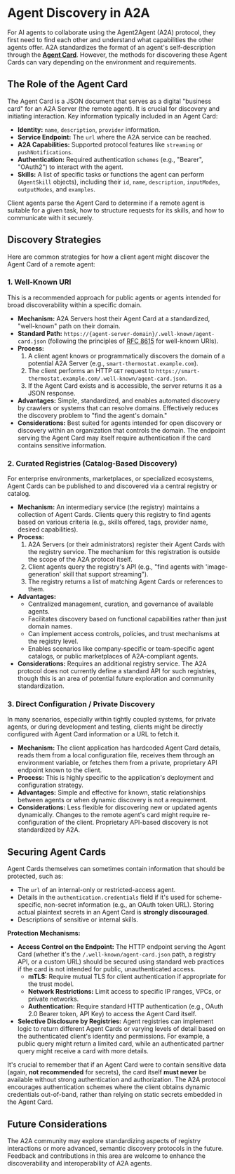 # Agent Discovery in A2A

For AI agents to collaborate using the Agent2Agent (A2A) protocol, they first need to find each other and understand what capabilities the other agents offer. A2A standardizes the format of an agent's self-description through the **[Agent Card](../specification.md#5-agent-discovery-the-agent-card)**. However, the methods for discovering these Agent Cards can vary depending on the environment and requirements.

## The Role of the Agent Card

The Agent Card is a JSON document that serves as a digital "business card" for an A2A Server (the remote agent). It is crucial for discovery and initiating interaction. Key information typically included in an Agent Card:

- **Identity:** `name`, `description`, `provider` information.
- **Service Endpoint:** The `url` where the A2A service can be reached.
- **A2A Capabilities:** Supported protocol features like `streaming` or `pushNotifications`.
- **Authentication:** Required authentication `schemes` (e.g., "Bearer", "OAuth2") to interact with the agent.
- **Skills:** A list of specific tasks or functions the agent can perform (`AgentSkill` objects), including their `id`, `name`, `description`, `inputModes`, `outputModes`, and `examples`.

Client agents parse the Agent Card to determine if a remote agent is suitable for a given task, how to structure requests for its skills, and how to communicate with it securely.

## Discovery Strategies

Here are common strategies for how a client agent might discover the Agent Card of a remote agent:

### 1. Well-Known URI

This is a recommended approach for public agents or agents intended for broad discoverability within a specific domain.

- **Mechanism:** A2A Servers host their Agent Card at a standardized, "well-known" path on their domain.
- **Standard Path:** `https://{agent-server-domain}/.well-known/agent-card.json` (following the principles of [RFC 8615](https://www.ietf.org/rfc/rfc8615.txt) for well-known URIs).
- **Process:**
    1. A client agent knows or programmatically discovers the domain of a potential A2A Server (e.g., `smart-thermostat.example.com`).
    2. The client performs an HTTP `GET` request to `https://smart-thermostat.example.com/.well-known/agent-card.json`.
    3. If the Agent Card exists and is accessible, the server returns it as a JSON response.
- **Advantages:** Simple, standardized, and enables automated discovery by crawlers or systems that can resolve domains. Effectively reduces the discovery problem to "find the agent's domain."
- **Considerations:** Best suited for agents intended for open discovery or discovery within an organization that controls the domain. The endpoint serving the Agent Card may itself require authentication if the card contains sensitive information.

### 2. Curated Registries (Catalog-Based Discovery)

For enterprise environments, marketplaces, or specialized ecosystems, Agent Cards can be published to and discovered via a central registry or catalog.

- **Mechanism:** An intermediary service (the registry) maintains a collection of Agent Cards. Clients query this registry to find agents based on various criteria (e.g., skills offered, tags, provider name, desired capabilities).
- **Process:**
    1. A2A Servers (or their administrators) register their Agent Cards with the registry service. The mechanism for this registration is outside the scope of the A2A protocol itself.
    2. Client agents query the registry's API (e.g., "find agents with 'image-generation' skill that support streaming").
    3. The registry returns a list of matching Agent Cards or references to them.
- **Advantages:**
    - Centralized management, curation, and governance of available agents.
    - Facilitates discovery based on functional capabilities rather than just domain names.
    - Can implement access controls, policies, and trust mechanisms at the registry level.
    - Enables scenarios like company-specific or team-specific agent catalogs, or public marketplaces of A2A-compliant agents.
- **Considerations:** Requires an additional registry service. The A2A protocol does not currently define a standard API for such registries, though this is an area of potential future exploration and community standardization.

### 3. Direct Configuration / Private Discovery

In many scenarios, especially within tightly coupled systems, for private agents, or during development and testing, clients might be directly configured with Agent Card information or a URL to fetch it.

- **Mechanism:** The client application has hardcoded Agent Card details, reads them from a local configuration file, receives them through an environment variable, or fetches them from a private, proprietary API endpoint known to the client.
- **Process:** This is highly specific to the application's deployment and configuration strategy.
- **Advantages:** Simple and effective for known, static relationships between agents or when dynamic discovery is not a requirement.
- **Considerations:** Less flexible for discovering new or updated agents dynamically. Changes to the remote agent's card might require re-configuration of the client. Proprietary API-based discovery is not standardized by A2A.

## Securing Agent Cards

Agent Cards themselves can sometimes contain information that should be protected, such as:

- The `url` of an internal-only or restricted-access agent.
- Details in the `authentication.credentials` field if it's used for scheme-specific, non-secret information (e.g., an OAuth token URL). Storing actual plaintext secrets in an Agent Card is **strongly discouraged**.
- Descriptions of sensitive or internal skills.

**Protection Mechanisms:**

- **Access Control on the Endpoint:** The HTTP endpoint serving the Agent Card (whether it's the `/.well-known/agent-card.json` path, a registry API, or a custom URL) should be secured using standard web practices if the card is not intended for public, unauthenticated access.
    - **mTLS:** Require mutual TLS for client authentication if appropriate for the trust model.
    - **Network Restrictions:** Limit access to specific IP ranges, VPCs, or private networks.
    - **Authentication:** Require standard HTTP authentication (e.g., OAuth 2.0 Bearer token, API Key) to access the Agent Card itself.
- **Selective Disclosure by Registries:** Agent registries can implement logic to return different Agent Cards or varying levels of detail based on the authenticated client's identity and permissions. For example, a public query might return a limited card, while an authenticated partner query might receive a card with more details.

It's crucial to remember that if an Agent Card were to contain sensitive data (again, **not recommended** for secrets), the card itself **must never** be available without strong authentication and authorization. The A2A protocol encourages authentication schemes where the client obtains dynamic credentials out-of-band, rather than relying on static secrets embedded in the Agent Card.

## Future Considerations

The A2A community may explore standardizing aspects of registry interactions or more advanced, semantic discovery protocols in the future. Feedback and contributions in this area are welcome to enhance the discoverability and interoperability of A2A agents.
